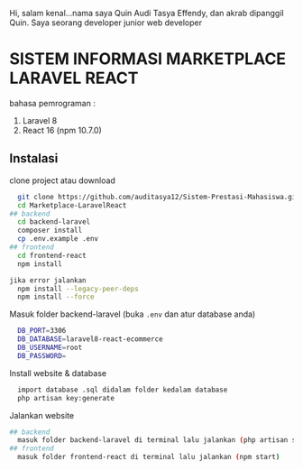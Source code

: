 Hi, salam kenal...nama saya Quin Audi Tasya Effendy, dan akrab dipanggil Quin. Saya seorang developer junior web developer

# SISTEM INFORMASI MARKETPLACE LARAVEL REACT #
bahasa pemrograman :
1. Laravel 8
2. React 16 (npm 10.7.0)


## Instalasi

clone project atau download

```bash
  git clone https://github.com/auditasya12/Sistem-Prestasi-Mahasiswa.git
  cd Marketplace-LaravelReact
## backend 
  cd backend-laravel
  composer install
  cp .env.example .env
## frontend
  cd frontend-react
  npm install

jika error jalankan
  npm install --legacy-peer-deps
  npm install --force
```


Masuk folder backend-laravel (buka `.env` dan atur database anda)
```bash
  DB_PORT=3306
  DB_DATABASE=laravel8-react-ecommerce
  DB_USERNAME=root
  DB_PASSWORD=
```

Install website & database
```bash
  import database .sql didalam folder kedalam database
  php artisan key:generate
```

Jalankan website
```bash
## backend
  masuk folder backend-laravel di terminal lalu jalankan (php artisan serve)
## frontend
  masuk folder frontend-react di terminal lalu jalankan (npm start)
```
